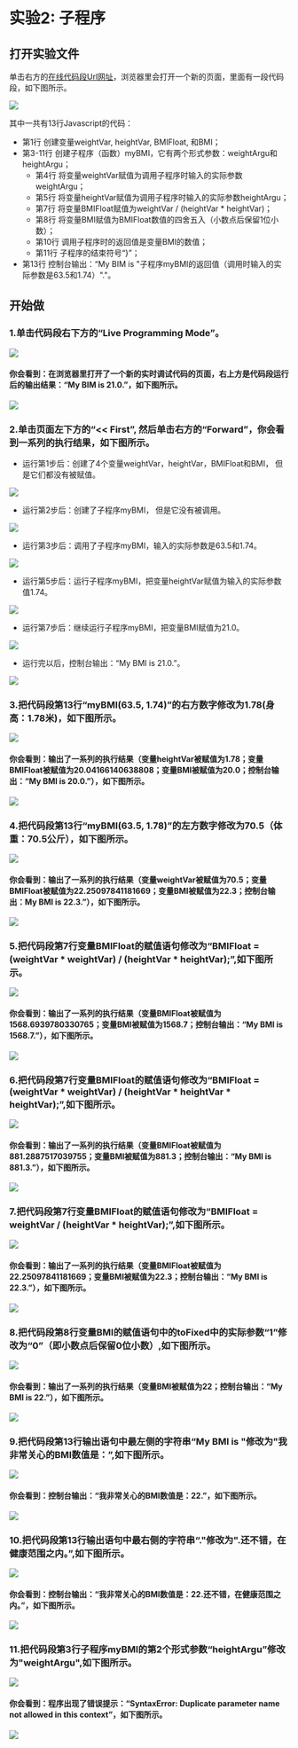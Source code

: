 # 实验2:  子程序


## 打开实验文件

单击右方的[在线代码段Url网址](http://pythontutor.com/visualize.html#code=var%20weightVar,%20heightVar,%20BMIFloat,%20BMI%3B%20%20%20%20%0A%0Afunction%20myBMI%20%28weightArgu,%20heightArgu%29%20%7B%20%20%20%0A%20%20%20%20weightVar%20%3D%20weightArgu%3B%20%20%20%20%20%20%20%20%20%20%0A%20%20%20%20heightVar%20%3D%20heightArgu%3B%20%20%20%20%20%20%20%20%0A%0A%20%20%20%20BMIFloat%20%3D%20weightVar%20/%20%28heightVar%20*%20heightVar%29%3B%20%0A%20%20%20%20BMI%20%3D%20BMIFloat.toFixed%281%29%3B%20%20%20%20%0A%0A%20%20%20%20return%20BMI%3B%0A%7D%0A%0Aconsole.log%28%22My%20BMI%20is%20%22%20%2B%20myBMI%2863.5,%201.74%29%20%2B%20%22.%22%29%3B&cumulative=false&heapPrimitives=nevernest&mode=edit&origin=opt-frontend.js&py=js&rawInputLstJSON=%5B%5D&textReferences=false)，浏览器里会打开一个新的页面，里面有一段代码段，如下图所示。

![](/images/章1-快速掌握编程的基础知识/子程序/png/0.png)

其中一共有13行Javascript的代码：

- 第1行 创建变量weightVar, heightVar, BMIFloat, 和BMI；
- 第3-11行 创建子程序（函数）myBMI，它有两个形式参数：weightArgu和heightArgu；
	- 第4行 将变量weightVar赋值为调用子程序时输入的实际参数weightArgu；
	- 第5行 将变量heightVar赋值为调用子程序时输入的实际参数heightArgu；
	- 第7行 将变量BMIFloat赋值为weightVar / (heightVar * heightVar)；
	- 第8行 将变量BMI赋值为BMIFloat数值的四舍五入（小数点后保留1位小数）；
	- 第10行 调用子程序时的返回值是变量BMI的数值；
	- 第11行 子程序的结束符号“}”；
- 第13行 控制台输出：“My BIM is "子程序myBMI的返回值（调用时输入的实际参数是63.5和1.74）"."。

## 开始做

### 1.单击代码段右下方的“Live Programming Mode”。

![](/images/章1-快速掌握编程的基础知识/子程序/png/1a.png)

#### 你会看到：在浏览器里打开了一个新的实时调试代码的页面，右上方是代码段运行后的输出结果：“My BIM is 21.0.”，如下图所示。


![](/images/章1-快速掌握编程的基础知识/子程序/png/1b.png)

### 2.单击页面左下方的“<< First”, 然后单击右方的“Forward”，你会看到一系列的执行结果，如下图所示。

- 运行第1步后：创建了4个变量weightVar，heightVar，BMIFloat和BMI， 但是它们都没有被赋值。

![](/images/章1-快速掌握编程的基础知识/子程序/png/2b1.png)

- 运行第2步后：创建了子程序myBMI， 但是它没有被调用。

![](/images/章1-快速掌握编程的基础知识/子程序/png/2b2.png)

- 运行第3步后：调用了子程序myBMI，输入的实际参数是63.5和1.74。

![](/images/章1-快速掌握编程的基础知识/子程序/png/2b3.png)

- 运行第5步后：运行子程序myBMI，把变量heightVar赋值为输入的实际参数值1.74。

![](/images/章1-快速掌握编程的基础知识/子程序/png/2b4.png)

- 运行第7步后：继续运行子程序myBMI，把变量BMI赋值为21.0。

![](/images/章1-快速掌握编程的基础知识/子程序/png/2b5.png)

- 运行完以后，控制台输出：“My BMI is 21.0.”。

![](/images/章1-快速掌握编程的基础知识/子程序/png/2b6.png)

### 3.把代码段第13行“myBMI(63.5, 1.74)”的右方数字修改为1.78(身高：1.78米)，如下图所示。

![](/images/章1-快速掌握编程的基础知识/子程序/png/3a.png)

#### 你会看到：输出了一系列的执行结果（变量heightVar被赋值为1.78；变量BMIFloat被赋值为20.04166140638808；变量BMI被赋值为20.0；控制台输出：“My BMI is 20.0.”），如下图所示。

![](/images/章1-快速掌握编程的基础知识/子程序/png/3b.png)

### 4.把代码段第13行“myBMI(63.5, 1.78)”的左方数字修改为70.5（体重：70.5公斤），如下图所示。

![](/images/章1-快速掌握编程的基础知识/子程序/png/4a.png)

#### 你会看到：输出了一系列的执行结果（变量weightVar被赋值为70.5；变量BMIFloat被赋值为22.25097841181669；变量BMI被赋值为22.3；控制台输出：My BMI is 22.3.”），如下图所示。

![](/images/章1-快速掌握编程的基础知识/子程序/png/4b.png)

### 5.把代码段第7行变量BMIFloat的赋值语句修改为“BMIFloat = (weightVar * weightVar) / (heightVar * heightVar);”,如下图所示。

![](/images/章1-快速掌握编程的基础知识/子程序/png/5a.png)

#### 你会看到：输出了一系列的执行结果（变量BMIFloat被赋值为1568.6939780330765；变量BMI被赋值为1568.7；控制台输出：“My BMI is 1568.7.”），如下图所示。

![](/images/章1-快速掌握编程的基础知识/子程序/png/5b.png)

### 6.把代码段第7行变量BMIFloat的赋值语句修改为“BMIFloat = (weightVar * weightVar) / (heightVar * heightVar * heightVar);”,如下图所示。

![](/images/章1-快速掌握编程的基础知识/子程序/png/6a.png)

#### 你会看到：输出了一系列的执行结果（变量BMIFloat被赋值为881.2887517039755；变量BMI被赋值为881.3；控制台输出：“My BMI is 881.3.”），如下图所示。

![](/images/章1-快速掌握编程的基础知识/子程序/png/6b.png)

### 7.把代码段第7行变量BMIFloat的赋值语句修改为“BMIFloat = weightVar / (heightVar * heightVar);”,如下图所示。

![](/images/章1-快速掌握编程的基础知识/子程序/png/7a.png)

#### 你会看到：输出了一系列的执行结果（变量BMIFloat被赋值为22.25097841181669；变量BMI被赋值为22.3；控制台输出：“My BMI is 22.3.”），如下图所示。

![](/images/章1-快速掌握编程的基础知识/子程序/png/7b.png)

### 8.把代码段第8行变量BMI的赋值语句中的toFixed中的实际参数“1”修改为“0”（即小数点后保留0位小数）,如下图所示。

![](/images/章1-快速掌握编程的基础知识/子程序/png/8a.png)

#### 你会看到：输出了一系列的执行结果（变量BMI被赋值为22；控制台输出：“My BMI is 22.”），如下图所示。

![](/images/章1-快速掌握编程的基础知识/子程序/png/8b.png)

### 9.把代码段第13行输出语句中最左侧的字符串“My BMI is "修改为"我非常关心的BMI数值是：”,如下图所示。

![](/images/章1-快速掌握编程的基础知识/子程序/png/9a.png)

#### 你会看到：控制台输出：“我非常关心的BMI数值是：22.”，如下图所示。

![](/images/章1-快速掌握编程的基础知识/子程序/png/9b.png)

### 10.把代码段第13行输出语句中最右侧的字符串“."修改为".还不错，在健康范围之内。”,如下图所示。

![](/images/章1-快速掌握编程的基础知识/子程序/png/10a.png)

#### 你会看到：控制台输出：“我非常关心的BMI数值是：22.还不错，在健康范围之内。”，如下图所示。

![](/images/章1-快速掌握编程的基础知识/子程序/png/10b.png)

### 11.把代码段第3行子程序myBMI的第2个形式参数“heightArgu”修改为"weightArgu",如下图所示。

![](/images/章1-快速掌握编程的基础知识/子程序/png/11a.png)

#### 你会看到：程序出现了错误提示：“SyntaxError: Duplicate parameter name not allowed in this context”，如下图所示。

![](/images/章1-快速掌握编程的基础知识/子程序/png/11b.png)






